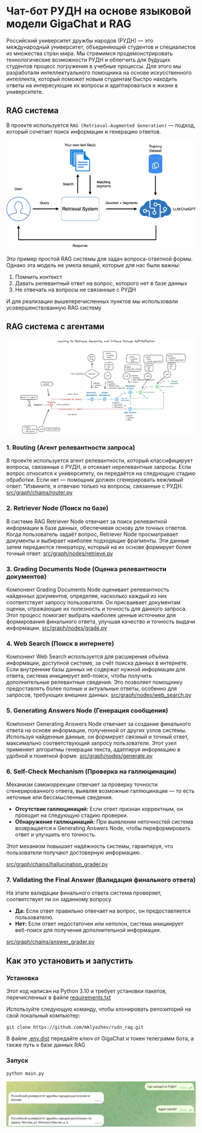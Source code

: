 # Чат-бот РУДН на основе языковой модели GigaChat и RAG

Росcийский университет дружбы народов (РУДН) — это международный университет, объединяющий студентов и специалистов из множества стран мира. Мы стремимся продемонстрировать технологические возможности РУДН и облегчить для будущих студентов процесс погружения в учебные процессы. Для этого мы разработали интеллектуального помощника на основе искусственного интеллекта, который поможет новым студентам быстро находить ответы на интересующие их вопросы и адаптироваться к жизни в университете.

## RAG система

В проекте используется `RAG (Retrieval-Augmented Generation)` — подход, который сочетает поиск информации и генерацию ответов.

![image.png](images/RAG.png)

Это пример простой RAG системы для задач вопроса-ответной формы. Однако эта модель не умела вещей, которые для нас были важны:

1. Помнить контекст
2. Давать релевантный ответ на вопрос, которого нет в базе данных
3. Не отвечать на вопросы не связанные с РУДН

И для реализации вышеперечисленных пунктов мы использовали усовершенствованную RAG систему

## RAG система с агентами

![image.png](images/RAG_with_agent.png)

### **1. Routing (Агент релевантности запроса)**

В проекте используется агент релевантности, который классифицирует вопросы, связанные с РУДН, и отсекает нерелевантные запросы. Если вопрос относится к университету, он передаётся на следующую стадию обработки. Если нет — помощник должен сгенерировать вежливый ответ: "Извините, я отвечаю только на вопросы, связанные с РУДН. 
[src/graph/chains/router.py](https://github.com/mklyazhev/rudn_rag/blob/readme_branch/src/graph/chains/router.py)

### 2. Retriever Node (Поиск по базе)

В системе RAG Retriever Node отвечает за поиск релевантной информации в базе данных, обеспечивая основу для точных ответов. Когда пользователь задаёт вопрос, Retriever Node просматривает документы и выбирает наиболее подходящие фрагменты. Эти данные затем передаются генератору, который на их основе формирует более точный ответ.
[src/graph/nodes/retrieve.py](https://github.com/mklyazhev/rudn_rag/blob/readme_branch/src/graph/chains/router.py)

### 3. Grading Documents Node (Оценка релевантности документов)

Компонент Grading Documents Node оценивает релевантность найденных документов, определяя, насколько каждый из них соответствует запросу пользователя. Он присваивает документам оценки, отражающие их полезность и точность для данного запроса. Этот процесс помогает выбрать наиболее ценные источники для формирования финального ответа, улучшая качество и точность выдачи информации.
[src/graph/nodes/grade.py](https://github.com/mklyazhev/rudn_rag/blob/readme_branch/src/graph/nodes/grade.py)

### 4. Web Search (Поиск в интернете)

Компонент Web Search используется для расширения объёма информации, доступной системе, за счёт поиска данных в интернете. Если внутренние базы данных не содержат нужной информации для ответа, система инициирует веб-поиск, чтобы получить дополнительные релевантные сведения. Это позволяет помощнику предоставлять более полные и актуальные ответы, особенно для запросов, требующих внешних данных.
[src/graph/nodes/web_search.py](https://github.com/mklyazhev/rudn_rag/blob/readme_branch/src/graph/nodes/web_search.py)

### 5. Generating Answers Node (Генерация сообщения)

Компонент Generating Answers Node отвечает за создание финального ответа на основе информации, полученной от других узлов системы. Используя найденные данные, он формирует связный и точный ответ, максимально соответствующий запросу пользователя. Этот узел применяет алгоритмы генерации текста, адаптируя информацию в удобной и понятной форме.
[src/graph/nodes/generate.py](https://github.com/mklyazhev/rudn_rag/blob/readme_branch/src/graph/nodes/generate.py)

### 6. Self-Check Mechanism (Проверка на галлюцинации)

Механизм самокоррекции отвечает за проверку точности сгенерированного ответа, выявляя возможные галлюцинации — то есть неточные или бессмысленные сведения.

- **Отсутствие галлюцинаций:** Если ответ признан корректным, он проходит на следующую стадию проверки.
- **Обнаружение галлюцинаций:** При выявлении неточностей система возвращается к Generating Answers Node, чтобы переформировать ответ и улучшить его точность.

Этот механизм повышает надёжность системы, гарантируя, что пользователи получают достоверную информацию.

[src/graph/chains/hallucination_grader.py](https://github.com/mklyazhev/rudn_rag/blob/readme_branch/src/graph/chains/hallucination_grader.py)

### 7. Validating the Final Answer (Валидация финального ответа)

На этапе валидации финального ответа система проверяет, соответствует ли он заданному вопросу.

- **Да:** Если ответ правильно отвечает на вопрос, он предоставляется пользователю.
- **Нет:** Если ответ недостаточен или неполон, система инициирует веб-поиск для получения дополнительной информации.

[src/graph/chains/answer_grader.py](https://github.com/mklyazhev/rudn_rag/blob/readme_branch/src/graph/chains/answer_grader.py)

## **Как это установить и запустить**

### Установка

Этот код написан на Python 3.10 и требует установки пакетов, перечисленных в файле [requirements.txt](https://github.com/mklyazhev/rudn_rag/blob/readme_branch/requirements.txt)

Используйте следующую команду, чтобы клонировать репозиторий на свой локальный компьютер:

```
git clone https://github.com/mklyazhev/rudn_rag.git
```

В файле [.env.dist](https://github.com/mklyazhev/rudn_rag/blob/readme_branch/.env.dist) передайте ключ от GigaChat и токен телеграмм бота, а также путь к базе данных RAG

### Запуск

 ```
python main.py
```

![image.png](images/launch.png)
